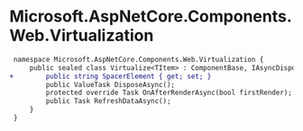 # Microsoft.AspNetCore.Components.Web.Virtualization

``` diff
 namespace Microsoft.AspNetCore.Components.Web.Virtualization {
     public sealed class Virtualize<TItem> : ComponentBase, IAsyncDisposable, IVirtualizeJsCallbacks {
+        public string SpacerElement { get; set; }
         public ValueTask DisposeAsync();
         protected override Task OnAfterRenderAsync(bool firstRender);
         public Task RefreshDataAsync();
     }
 }
```

